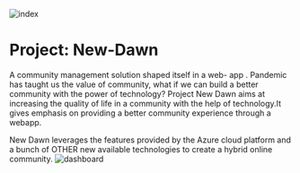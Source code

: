 ![index](https://user-images.githubusercontent.com/23217592/143688957-97ac05cd-3dea-4464-ac48-9ab83ebda89e.png)

# Project: New-Dawn
A community management solution shaped itself in a web- app . Pandemic has taught us the value of community, what if we can build a better community with the power of technology?
Project New Dawn aims at increasing the quality of life in a community with the help of technology.It gives emphasis on providing a better community experience through a webapp.

New Dawn leverages the features provided by the Azure cloud platform and a bunch of OTHER new available technologies to create a hybrid online community.
![dashboard](https://user-images.githubusercontent.com/23217592/143688971-6c0f892a-628e-49cf-b7b8-171c9747b20b.png)
